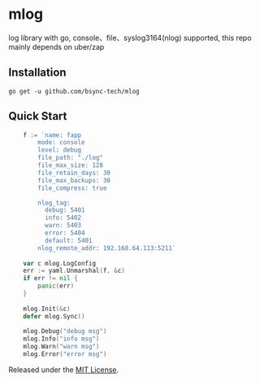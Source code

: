 # mlog

log library with go, console、file、syslog3164(nlog) supported, this repo mainly depends on uber/zap

## Installation

`go get -u github.com/bsync-tech/mlog`

## Quick Start

```go
    f := `name: fapp
        mode: console
        level: debug
        file_path: "./log"
        file_max_size: 128
        file_retain_days: 30
        file_max_backups: 30
        file_compress: true

        nlog_tag:
          debug: 5401
          info: 5402
          warn: 5403
          error: 5404
          default: 5401
        nlog_remote_addr: 192.168.64.113:5211`
        
    var c mlog.LogConfig
    err := yaml.Unmarshal(f, &c)
    if err != nil {
        panic(err)
    }
    
    mlog.Init(&c)
    defer mlog.Sync()
    
    mlog.Debug("debug msg")
    mlog.Info("info msg")
    mlog.Warn("warn msg")
    mlog.Error("error msg")
```

Released under the [MIT License](LICENSE.txt).

